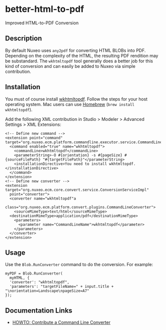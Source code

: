 # better-html-to-pdf

Improved HTML-to-PDF Conversion

## Description

By default Nuxeo uses `any2pdf` for converting HTML BLOBs into PDF. Depending on the complexity of the HTML, the resulting PDF rendition may be substandard. The `wkhtmltopdf` tool generally does a better job for this kind of conversion and can easily be added to Nuxeo via simple contribution.

## Installation

You must of course install [wkhtmltopdf](https://wkhtmltopdf.org/). Follow the steps for your host operating system. Mac users can use [Homebrew](https://brew.sh/) (`brew install wkhtmltopdf`).

Add the following XML contribution in Studio > Modeler > Advanced Settings > XML Extensions:

    <!-- Define new command -->
    <extension point="command" target="org.nuxeo.ecm.platform.commandline.executor.service.CommandLineExecutorComponent">
      <command enabled="true" name="wkhtmltopdf">
        <commandLine>wkhtmltopdf</commandLine>
        <parameterString>-O #{orientation} -s #{pageSize} #{sourceFilePath} "#{targetFilePath}"</parameterString>
        <installationDirective>You need to install wkhtmltopdf.</installationDirective>
      </command>
    </extension>
    <!-- Define new converter -->
    <extension target="org.nuxeo.ecm.core.convert.service.ConversionServiceImpl"
      point="converter">
      <converter name="wkhtmltopdf"a
        class="org.nuxeo.ecm.platform.convert.plugins.CommandLineConverter">
        <sourceMimeType>text/html</sourceMimeType>
      <destinationMimeType>application/pdf</destinationMimeType>
        <parameters>
          <parameter name="CommandLineName">wkhtmltopdf</parameter>
        </parameters>
      </converter>
    </extension>

## Usage

Use the `Blob.RunConverter` command to do the conversion. For example:

    myPDF = Blob.RunConverter(
      myHTML, {
      'converter': "wkhtmltopdf",
      'parameters': "targetFileName=" + input.title + "\norientation=Landscape\npageSize=A7"
    });

## Documentation Links

- [HOWTO: Contribute a Command Line Converter](https://doc.nuxeo.com/n/4SL)
